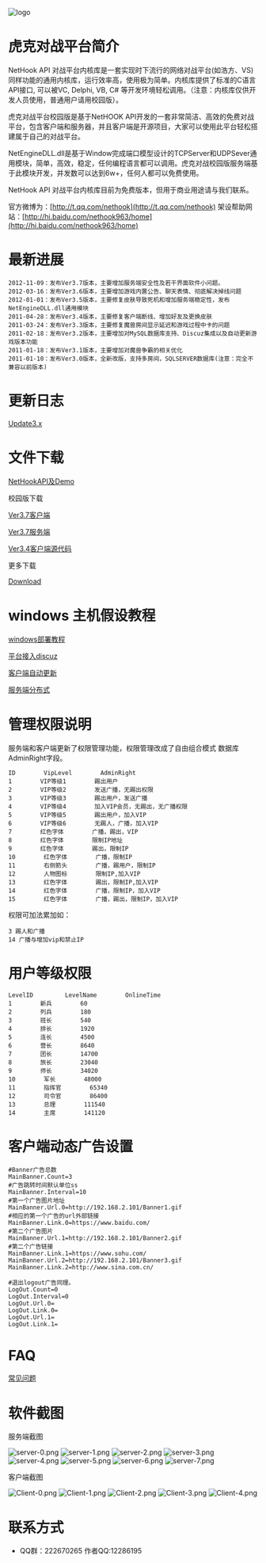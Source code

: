 ![logo](./docs/_static/img/logo.png "logo")

# 虎克对战平台简介

NetHook API 对战平台内核库是一套实现时下流行的网络对战平台(如浩方、VS)同样功能的通用内核库，运行效率高，使用极为简单。内核库提供了标准的C语言API接口, 可以被VC, Delphi, VB, C# 等开发环境轻松调用。（注意：内核库仅供开发人员使用，普通用户请用校园版）。

虎克对战平台校园版是基于NetHOOK API开发的一套非常简洁、高效的免费对战平台，包含客户端和服务器，并且客户端是开源项目，大家可以使用此平台轻松搭建属于自己的对战平台。

NetEngineDLL.dll是基于Window完成端口模型设计的TCPServer和UDPSever通用模块，简单，高效，稳定，任何编程语言都可以调用。虎克对战校园版服务端基于此模块开发，并发数可以达到6w+，任何人都可以免费使用。

NetHook API 对战平台内核库目前为免费版本，但用于商业用途请与我们联系。

官方微博为：[http://t.qq.com/nethook](http://t.qq.com/nethook)    架设帮助网站：[http://hi.baidu.com/nethook963/home](http://hi.baidu.com/nethook963/home)

# 最新进展

```
2012-11-09：发布Ver3.7版本，主要增加服务端安全性及若干界面软件小问题。
2012-03-16：发布Ver3.6版本，主要增加游戏内置公告、聊天表情、彻底解决掉线问题
2012-01-01：发布Ver3.5版本，主要修复皮肤导致死机和增加服务端稳定性，发布NetEngineDLL.dll通用模块
2011-04-28：发布Ver3.4版本，主要修复客户端断线、增加好友及更换皮肤
2011-03-24：发布Ver3.3版本，主要修复魔兽房间显示延迟和游戏过程中卡的问题
2011-02-18：发布Ver3.2版本，主要增加对MySQL数据库支持、Discuz集成以及自动更新游戏版本功能
2011-01-18：发布Ver3.1版本，主要增加对魔兽争霸的相关优化
2011-01-10：发布Ver3.0版本，全新改版，支持多房间，SQLSERVER数据库(注意：完全不兼容以前版本)
```

# 更新日志

[Update3.x](./docs/Update3.x.txt "Update3")

# 文件下载

[NetHookAPI及Demo](./package/NetHookApi.rar "NetHookApi")     

校园版下载

[Ver3.7客户端](./package/NetHookClient3.7.rar "NetHookClient3.7") 

[Ver3.7服务端](./package/NetHookServer3.7.rar "NetHookServer3.7")

[Ver3.4客户端源代码](./package/Source3.4.rar "Source3.4")

更多下载

[Download](http://www.net963.com/Download/)

# windows 主机假设教程

[windows部署教程](./docs/windows_install_zh.md "windows_install")

[平台接入discuz](./docs/mysql_discuz_zh.md "mysql_discuz")

[客户端自动更新](./docs/script_zh.md "script")

[服务端分布式](./docs/Distributed_zh.md "Distributed")

# 管理权限说明
服务端和客户端更新了权限管理功能，权限管理改成了自由组合模式 数据库AdminRight字段。

```
ID        VipLevel        AdminRight
1        VIP等级1        踢出用户
2        VIP等级2        发送广播，无踢出权限
3        VIP等级3        踢出用户，发送广播
4        VIP等级4        加入VIP会员，无踢出，无广播权限
5        VIP等级5        踢出用户，加入VIP
6        VIP等级6        无踢人，广播，加入VIP
7        红色字体        广播，踢出，VIP
8        红色字体        限制IP地址
9        红色字体        踢出，限制IP
10        红色字体        广播，限制IP
11        右侧箭头        广播，踢用户，限制IP
12        人物图标        限制IP,加入VIP
13        红色字体        踢出，限制IP,加入VIP
14        红色字体        广播，限制IP，加入VIP
15        红色字体        广播，踢出，限制IP，加入VIP

```

权限可加法累加如：

```
3 踢人和广播
14 广播与增加vip和禁止IP
```

# 用户等级权限

```
LevelID         LevelName        OnlineTime
1        新兵        60
2        列兵        180
3        班长        540
4        排长        1920
5        连长        4500
6        营长        8640
7        团长        14700
8        旅长        23040
9        师长        34020
10        军长        48000
11        指挥官        65340
12        司令官        86400
13        总理        111540
14        主席        141120
```

# 客户端动态广告设置

```
#Banner广告总数
MainBanner.Count=3
#广告跳转时间默认单位ss
MainBanner.Interval=10
#第一个广告图片地址
MainBanner.Url.0=http://192.168.2.101/Banner1.gif
#相应的第一个广告的url外部链接
MainBanner.Link.0=https://www.baidu.com/
#第二个广告图片
MainBanner.Url.1=http://192.168.2.101/Banner2.gif
#第二个广告链接
MainBanner.Link.1=https://www.sohu.com/
MainBanner.Url.2=http://192.168.2.101/Banner3.gif
MainBanner.Link.2=http://www.sina.com.cn/

#退出logout广告同理。
LogOut.Count=0
LogOut.Interval=0
LogOut.Url.0=
LogOut.Link.0=
LogOut.Url.1=
LogOut.Link.1=
```

# FAQ

[常见问题](./docs/faq.md "faq")

# 软件截图

服务端截图

![server-0.png](./docs/_static/img/server-0.png )
![server-1.png](./docs/_static/img/server-1.png )
![server-2.png](./docs/_static/img/server-2.png )
![server-3.png](./docs/_static/img/server-3.png )
![server-4.png](./docs/_static/img/server-4.png )
![server-5.png](./docs/_static/img/server-5.png )
![server-6.png](./docs/_static/img/server-6.png )
![server-7.png](./docs/_static/img/server-7.png )

客户端截图

![Client-0.png](./docs/_static/img/Client-0.png )
![Client-1.png](./docs/_static/img/Client-1.png )
![Client-2.png](./docs/_static/img/Client-2.png )
![Client-3.png](./docs/_static/img/Client-3.png )
![Client-4.png](./docs/_static/img/Client-4.png )

# 联系方式

* QQ群：222670265  作者QQ:12286195
